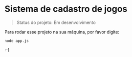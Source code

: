 # Sistema de cadastro de jogos

>Status do projeto: Em desenvolvimento

Para rodar esse projeto na sua máquina, por favor digite:

```
node app.js
```
:-)